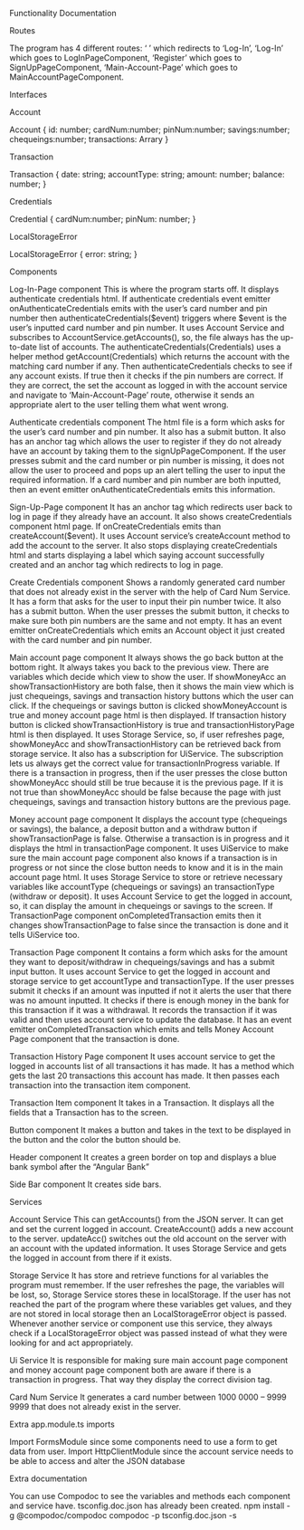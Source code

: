 Functionality Documentation

Routes

The program has 4 different routes: ‘ ’ which redirects to ‘Log-In’,
‘Log-In’ which goes to LogInPageComponent,
‘Register’ which goes to SignUpPageComponent,
‘Main-Account-Page’ which goes to MainAccountPageComponent.

Interfaces

Account

Account {
id: number;
cardNum:number;
pinNum:number;
savings:number;
chequeings:number;
transactions: Arrary<Transaction>
}
  
Transaction
  
Transaction {
date: string;
accountType: string;
amount: number;
balance: number;
}
  
Credentials
  
Credential {
cardNum:number;
pinNum: number;
}
  
LocalStorageError
  
LocalStorageError {
error: string;
}
  
Components
  
Log-In-Page component
This is where the program starts off. It displays authenticate credentials html. If authenticate credentials event emitter onAuthenticateCredentials emits with the user’s 
card number and pin number then authenticateCredentials($event) triggers where $event is the user’s inputted card number and pin number. It uses Account Service and subscribes 
to AccountService.getAccounts(), so, the file always has the up-to-date list of accounts. The authenticateCredentials(Credentials) uses a helper method getAccount(Credentials) 
which returns the account with the matching card number if any. Then authenticateCredentials checks to see if any account exists. If true then it checks if the pin numbers are 
correct. If they are correct, the set the account as logged in with the account service and navigate to ‘Main-Account-Page’ route, otherwise it sends an appropriate alert to 
the user telling them what went wrong.
  
Authenticate credentials component
The html file is a form which asks for the user’s card number and pin number. It also has a submit button. It also has an anchor tag which allows the user to register if they 
do not already have an account by taking them to the signUpPageComponent. If the user presses submit and the card number or pin number is missing, it does not allow the user to 
proceed and pops up an alert telling the user to input the required information. If a card number and pin number are both inputted, then an event emitter 
onAuthenticateCredentials emits this information.

Sign-Up-Page component
It has an anchor tag which redirects user back to log in page if they already have an account. It also shows createCredentials component html page. If onCreateCredentials emits
than createAccount($event). It uses Account service’s createAccount method to add the account to the server. It also stops displaying createCredentials html and starts 
displaying a label which saying account successfully created and an anchor tag which redirects to log in page. 

Create Credentials component
Shows a randomly generated card number that does not already exist in the server with the help of Card Num Service. It has a form that asks for the user to input their pin 
number twice. It also has a submit button. When the user presses the submit button, it checks to make sure both pin numbers are the same and not empty. It has an event emitter 
onCreateCredentials which emits an Account object it just created with the card number and pin number.

Main account page component
It always shows the go back button at the bottom right. It always takes you back to the previous view. There are variables which decide which view to show the user. If 
showMoneyAcc an showTransactionHistory are both false, then it shows the main view which is just chequeings, savings and transaction history buttons which the user can click. 
If the chequeings or savings button is clicked showMoneyAccount is true and money account page html is then displayed. If transaction history button is clicked 
showTransactionHistory is true and transactionHistoryPage html is then displayed. It uses Storage Service, so, if user refreshes page, showMoneyAcc and showTransactionHistory 
can be retrieved back from storage service. It also has a subscription for UiService. The subscription lets us always get the correct value for transactionInProgress variable. 
If there is a transaction in progress, then if the user presses the close button showMoneyAcc should still be true because it is the previous page. If it is not true than 
showMoneyAcc should be false because the page with just chequeings, savings and transaction history buttons are the previous page. 

Money account page component
It displays the account type (chequeings or savings), the balance, a deposit button and a withdraw button if showTransactionPage is false. Otherwise a transaction is in progress
and it displays the html in transactionPage component. It uses UiService to make sure the main account page component also knows if a transaction is in progress or not since 
the close button needs to know and it is in the main account page html. It uses Storage Service to store or retrieve necessary variables like accountType (chequeings or savings)
an transactionType (withdraw or deposit). It uses Account Service to get the logged in account, so, it can display the amount in chequeings or savings to the screen. If 
TransactionPage component onCompletedTransaction emits then it changes showTransactionPage to false since the transaction is done and it tells UiService too.

Transaction Page component
It contains a form which asks for the amount they want to deposit/withdraw in chequeings/savings and has a submit input button. It uses account Service to get the logged in 
account and storage service to get accountType and transactionType. If the user presses submit it checks if an amount was inputted if not it alerts the user that there was no 
amount inputted. It checks if there is enough money in the bank for this transaction if it was a withdrawal. It records the transaction if it was valid and then uses account 
service to update the database. It has an event emitter onCompletedTransaction which emits and tells Money Account Page component that the transaction is done.

Transaction History Page component
It uses account service to get the logged in accounts list of all transactions it has made. It has a method which gets the last 20 transactions this account has made. It then 
passes each transaction into the transaction item component.

Transaction Item component
It takes in a Transaction. It displays all the fields that a Transaction has to the screen.

Button component
It makes a button and takes in the text to be displayed in the button and the color the button should be.

Header component
It creates a green border on top and displays a blue bank symbol after the “Angular Bank”

Side Bar component
It creates side bars. 
  
Services
  
Account Service
This can getAccounts() from the JSON server. It can get and set the current logged in account. CreateAccount() adds a new account to the server. updateAcc() switches out the 
old account on the server with an account with the updated information. It uses Storage Service and gets the logged in account from there if it exists.

Storage Service
It has store and retrieve functions for al variables the program must remember. If the user refreshes the page, the variables will be lost, so, Storage Service stores these in 
localStorage. If the user has not reached the part of the program where these variables get values, and they are not stored in local storage then an LocalStorageError object is 
passed. Whenever another service or component use this service, they always check if a LocalStorageError object was passed instead of what they were looking for and act 
appropriately.

Ui Service
It is responsible for making sure main account page component and money account page component both are aware if there is a transaction in progress. That way they display the 
correct division tag.

Card Num Service
It generates a card number between 1000 0000 – 9999 9999 that does not already exist in the server.

Extra app.module.ts imports
  
Import FormsModule since some components need to use a form to get data from user.
Import HttpClientModule since the account service needs to be able to access and alter the JSON database
  
  
Extra documentation
  
You can use Compodoc to see the variables and methods each component and service have. tsconfig.doc.json has already been created.
npm install -g @compodoc/compodoc
compodoc -p tsconfig.doc.json -s

